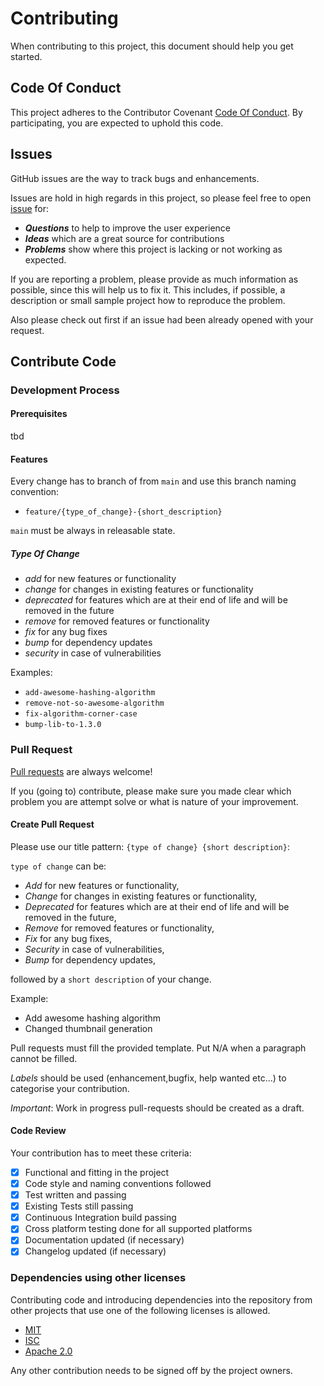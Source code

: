 # Contributing

When contributing to this project, this document should help you get started.

## Code Of Conduct

This project adheres to the Contributor Covenant [Code Of Conduct](https://bitpogo.github.io/kmock/development/code-of-conduct/).
By participating, you are expected to uphold this code.

## Issues

GitHub issues are the way to track bugs and enhancements.

Issues are hold in high regards in this project, so please feel free to open [issue](https://github.com/bitPogo/repo/issues) for:

* _**Questions**_ to help to improve the user experience
* _**Ideas**_ which are a great source for contributions
* _**Problems**_ show where this project is lacking or not working as expected.

If you are reporting a problem, please provide as much information as possible, since this will help us to fix it.
This includes, if possible, a description or small sample project how to reproduce the problem.

Also please check out first if an issue had been already opened with your request.

## Contribute Code

### Development Process

#### Prerequisites

tbd

#### Features

Every change has to branch of from `main` and use this branch naming convention:

* `feature/{type_of_change}-{short_description}`

`main` must be always in releasable state.

##### Type Of Change

- *add* for new features or functionality
- *change* for changes in existing features or functionality
- *deprecated* for features which are at their end of life and will be removed in the future
- *remove* for removed features or functionality
- *fix* for any bug fixes
- *bump* for dependency updates
- *security* in case of vulnerabilities

Examples:

- `add-awesome-hashing-algorithm`
- `remove-not-so-awesome-algorithm`
- `fix-algorithm-corner-case`
- `bump-lib-to-1.3.0`

### Pull Request

[Pull requests](https://github.com/bitPogo/repo/pulls) are always welcome!

If you (going to) contribute, please make sure you made clear which problem you are attempt solve or what is nature of your improvement.

#### Create Pull Request

Please use our title pattern: `{type of change} {short description}`:

`type of change` can be:

- *Add* for new features or functionality,
- *Change* for changes in existing features or functionality,
- *Deprecated* for features which are at their end of life and will be removed in the future,
- *Remove* for removed features or functionality,
- *Fix* for any bug fixes,
- *Security* in case of vulnerabilities,
- *Bump* for dependency updates,

followed by a `short description` of your change.

Example:

- Add awesome hashing algorithm
- Changed thumbnail generation

Pull requests must fill the provided template. Put N/A when a paragraph cannot be filled.

_Labels_ should be used (enhancement,bugfix, help wanted etc...) to categorise your contribution.

*Important*: Work in progress pull-requests should be created as a draft.

#### Code Review

Your contribution has to meet these criteria:

* [x] Functional and fitting in the project
* [x] Code style and naming conventions followed
* [x] Test written and passing
* [x] Existing Tests still passing
* [x] Continuous Integration build passing
* [x] Cross platform testing done for all supported platforms
* [x] Documentation updated (if necessary)
* [x] Changelog updated (if necessary)

### Dependencies using other licenses

Contributing code and introducing dependencies into the repository from other projects that use one
of the following licenses is allowed.

- [MIT](https://opensource.org/licenses/MIT)
- [ISC](https://opensource.org/licenses/ISC)
- [Apache 2.0](https://opensource.org/licenses/Apache-2.0)

Any other contribution needs to be signed off by the project owners.
